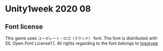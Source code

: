 # Unity1week 2020 08

## Font license
This game uses `コーポレート・ロゴ（ラウンド）` font.
The font is distributed with SIL Open Font License1.1.
All rights regarding to the font belongs to [logotype](https://logotype.jp/)
